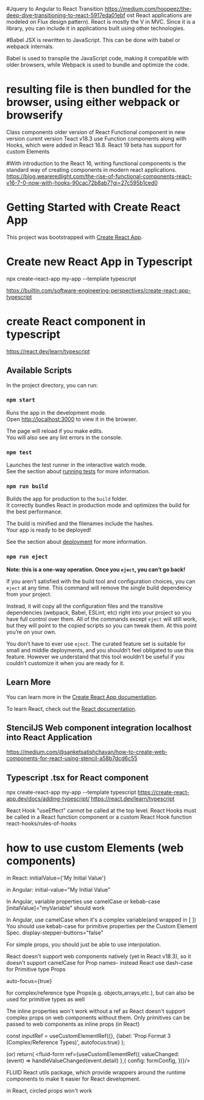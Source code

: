 #Jquery to Angular to React Transition
https://medium.com/hoopeez/the-deep-dive-transitioning-to-react-5917eda01ebf
ost React applications are modeled on Flux design pattern).
 React is mostly the V in MVC. Since it is a library, you can include it in applications built using other technologies.


#Babel
JSX is rewritten to JavaScript. This can be done with babel or webpack internals.

Babel is used to transpile the JavaScript code, making it compatible with older browsers,
 while Webpack is used to bundle and optimize the code. 
 
# resulting file is then bundled for the browser, using either webpack or browserify

Class components older version of React
Functional component in new version
curent version Teact v18.3
use Function components along with Hooks, which were added in React 16.8.
React 19 beta has support for custom Elements

#With introduction to the React 16, writing functional components is the standard way of creating components in modern react applications.
https://blog.weareredlight.com/the-rise-of-functional-components-react-v16-7-0-now-with-hooks-90cac72b8ab7?gi=27c595b1ced0

 

# Getting Started with Create React App

This project was bootstrapped with [Create React App](https://github.com/facebook/create-react-app).

# Create new React App in Typescript
npx create-react-app my-app --template typescript

https://builtin.com/software-engineering-perspectives/create-react-app-typescript

# create React component in typescript
https://react.dev/learn/typescript

## Available Scripts

In the project directory, you can run:

### `npm start`

Runs the app in the development mode.\
Open [http://localhost:3000](http://localhost:3000) to view it in the browser.

The page will reload if you make edits.\
You will also see any lint errors in the console.

### `npm test`

Launches the test runner in the interactive watch mode.\
See the section about [running tests](https://facebook.github.io/create-react-app/docs/running-tests) for more information.

### `npm run build`

Builds the app for production to the `build` folder.\
It correctly bundles React in production mode and optimizes the build for the best performance.

The build is minified and the filenames include the hashes.\
Your app is ready to be deployed!

See the section about [deployment](https://facebook.github.io/create-react-app/docs/deployment) for more information.

### `npm run eject`

**Note: this is a one-way operation. Once you `eject`, you can’t go back!**

If you aren’t satisfied with the build tool and configuration choices, you can `eject` at any time. This command will remove the single build dependency from your project.

Instead, it will copy all the configuration files and the transitive dependencies (webpack, Babel, ESLint, etc) right into your project so you have full control over them. All of the commands except `eject` will still work, but they will point to the copied scripts so you can tweak them. At this point you’re on your own.

You don’t have to ever use `eject`. The curated feature set is suitable for small and middle deployments, and you shouldn’t feel obligated to use this feature. However we understand that this tool wouldn’t be useful if you couldn’t customize it when you are ready for it.

## Learn More

You can learn more in the [Create React App documentation](https://facebook.github.io/create-react-app/docs/getting-started).

To learn React, check out the [React documentation](https://reactjs.org/).
## StencilJS Web component integration localhost into React Application

https://medium.com/@sanketsatishchavan/how-to-create-web-components-for-react-using-stencil-a58b7dcd6c55

## Typescript .tsx for React component
npx create-react-app my-app --template typescript
https://create-react-app.dev/docs/adding-typescript/
https://react.dev/learn/typescript

React Hook "useEffect" cannot be called at the top level. React Hooks must be called in a React function component or a custom React Hook function  react-hooks/rules-of-hooks

# how to use custom Elements (web components)
in React:
initialValue={'My Initial Value'}

in Angular:
initial-value="My Initial Value"

In Angular, variable properties use camelCase  or kebab-case
[initalValue]="myVariable"   should work


In Angular, use camelCase when it's a complex variable(and wrapped in [ ])
You should use kebab-case for primitive properties per the Custom Element Spec.
display-stepper-buttons="false"

For simple props, you should just be able to use interpolation.


React doesn't support web components natively (yet in React v18.3), so it doesn't support camelCase for Prop names-
instead React use dash-case for Primitive type Props

auto-focus={true}


for complex/reference type Props(e.g. objects,arrays,etc.), but can also be used for primitive types as well

The inline properties won't work without a ref as React doesn't support complex props on web components without them. Only primitives can be passed to web components as inline props (in React)

const inputRef = useCustomElementRef({},
{label: 'Prop Format 3 (Complex/Reference Types)', autofocus:true}
);

<fluid-input-field ref={inputRef}></fluid-input-field>
(or)
return(
<fluid-form ref={useCustomElementRef({
valueChanged: (event) => handleValueChanged(event.detail)
},{
config: formConfig,
})}/>

FLUID React utils package, which provide wrappers around the runtime components to make it easier for React development.

in React, circled props won't work
